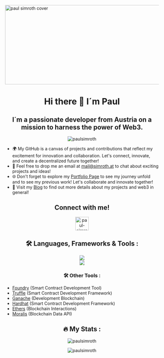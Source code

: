 <img src="https://github.com/paulsimroth/paulsimroth/assets/93916441/aa63466e-e9a9-4665-bd8f-fe5e45da36b6" height="260" width="1520" alt="paul simroth cover" />

<div align="center">
<h1> Hi there 👋 I´m Paul</h1>
<h2> I´m a passionate developer from Austria on a mission to harness the power of Web3.</h2>
</div>

<p align="center"> <img src="https://komarev.com/ghpvc/?username=paulsimroth&label=Profile%20views&color=0e75b6&style=flat" alt="paulsimroth" /> </p>

- 🌍 My GitHub is a canvas of projects and contributions that reflect my excitement for innovation and collaboration. Let's connect, innovate, and create a decentralized future together! 
- 📧 Feel free to drop me an email at [mail@simroth.at](mailto:mail@simroth.at) to chat about exciting projects and ideas!
- 🌐 Don't forget to explore my [Portfolio Page](https://www.paulsimroth.at/) to see my journey unfold and to see my previous work! Let's collaborate and innovate together!
- 🚀 Visit my [Blog](https://www.paulsimroth.at/blog) to find out more details about my projects and web3 in general!

<div align="center">
<h2> Connect with me!</h2>
<a href="https://linkedin.com/in/paul-simroth" target="blank"><img align="center" src="https://raw.githubusercontent.com/rahuldkjain/github-profile-readme-generator/master/src/images/icons/Social/linked-in-alt.svg" alt="paul-simroth" height="44" width="44" /></a>
</div>

<div align="center">
<h2> 🛠 Languages, Frameworks & Tools : </h2>

<div align="center">
  <a href="https://skillicons.dev">
    <img src="https://skillicons.dev/icons?i=solidity,javascript,ts,nodejs,nextjs,react,tailwind,mongodb" />
    <br>
    <img src="https://skillicons.dev/icons?i=vercel,prisma,git,github,vscode" />
  </a>
</div>

<h3> 🛠 Other Tools :</h3>
</div>

- [Foundry](https://book.getfoundry.sh/) (Smart Contract Development Tool)
- [Truffle](https://trufflesuite.com/docs/truffle/) (Smart Contract Development Framework)
- [Ganache](https://trufflesuite.com/docs/truffle/) (Development Blockchain)
- [Hardhat](https://hardhat.org/) (Smart Contract Development Framework)
- [Ethers](https://docs.ethers.io/v5/) (Blockchain Interactions)
- [Moralis](https://moralis.io/) (Blockchain Data API)

<div align="center">
<h2> 🔥 My Stats :</h2>
<p><img  src="https://github-readme-stats.vercel.app/api/top-langs?username=paulsimroth&show_icons=true&locale=en&layout=compact" alt="paulsimroth" /></p>
<p><img  src="https://github-readme-streak-stats.herokuapp.com/?user=paulsimroth&" alt="paulsimroth" /></p>
</div>

